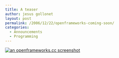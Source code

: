 ```yaml
---
title: A teaser
author: jesus gollonet
layout: post
permalink: /2006/12/22/openframeworks-coming-soon/
categories:
  - Announcements
  - Programming
---
```

<p><a href="http://www.openframeworks.cc"><img src="http://www.jesusgollonet.com/blog/imagenes/openframeworks.gif" alt="an openframeworks.cc screenshot" /></a></p>
